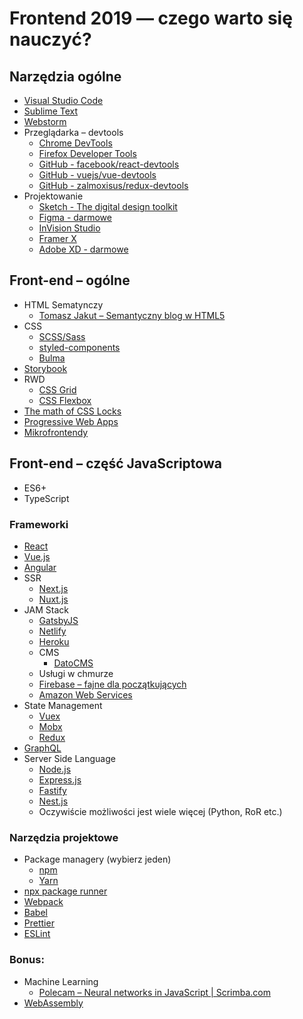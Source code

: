 # Frontend 2019 — czego warto się nauczyć?
## Narzędzia ogólne
* [Visual Studio Code](https://code.visualstudio.com/)
* [Sublime Text](https://www.sublimetext.com/)
* [Webstorm](https://www.jetbrains.com/webstorm/)
* Przeglądarka – devtools
	* [Chrome DevTools](https://developers.google.com/web/tools/chrome-devtools/)
	* [Firefox Developer Tools](https://developer.mozilla.org/son/docs/Tools)
	* [GitHub - facebook/react-devtools](https://github.com/facebook/react-devtools)
	* [GitHub - vuejs/vue-devtools](https://github.com/vuejs/vue-devtools)
	* [GitHub - zalmoxisus/redux-devtools](https://github.com/zalmoxisus/redux-devtools-extension)
* Projektowanie
	* [Sketch - The digital design toolkit](https://www.sketchapp.com/)
	* [Figma - darmowe](https://www.figma.com/) 
	* [InVision Studio](https://www.invisionapp.com/studio)
	* [Framer X](https://framer.com/)
	* [Adobe XD - darmowe](https://www.adobe.com/products/xd.html)

##  Front-end – ogólne
* HTML Sematynczy
	* [Tomasz Jakut – Semantyczny blog w HTML5](https://tutorials.comandeer.pl/html5-blog.html)
* CSS
	* [SCSS/Sass](https://sass-lang.com/)
	* [styled-components](https://www.styled-components.com/)
	* [Bulma](https://bulma.io/)
* [Storybook](https://github.com/storybooks/storybook)
* RWD
	* [CSS Grid](http://cssgridgarden.com/)
	* [CSS Flexbox](https://flexboxfroggy.com/)
* [The math of CSS Locks](https://fvsch.com/css-locks/)
* [Progressive Web Apps](https://developers.google.com/web/progressive-web-apps/)
* [Mikrofrontendy](https://martinfowler.com/articles/micro-frontends.html)

## Front-end – część JavaScriptowa
* ES6+
* TypeScript

### Frameworki
* [React](https://reactjs.org/)
* [Vue.js](https://vuejs.org/)
* [Angular](https://angular.io/)
* SSR
	* [Next.js](https://nextjs.org/)
	* [Nuxt.js](https://nuxtjs.org/)
* JAM Stack
	* [GatsbyJS](https://www.gatsbyjs.org/)
	* [Netlify](https://www.netlify.com/)
	* [Heroku](https://www.heroku.com/)
	* CMS
		* [DatoCMS](https://www.datocms.com/)
	* Usługi w chmurze
    * [Firebase – fajne dla początkujących](https://firebase.google.com/)
    * [Amazon Web Services](https://aws.amazon.com/)
* State Management
	* [Vuex](https://vuex.vuejs.org/)
	* [Mobx](https://github.com/mobxjs/mobx)
	* [Redux](https://redux.js.org/)
* [GraphQL](https://graphql.org/learn/)
* Server Side Language
	* [Node.js](https://nodejs.org/)
    * [Express.js](https://expressjs.com/)
    * [Fastify](https://www.fastify.io/)
    * [Nest.js](https://nestjs.com/)
	* Oczywiście możliwości jest wiele więcej (Python, RoR etc.)

### Narzędzia projektowe
* Package managery (wybierz jeden)
	* [npm](https://www.npmjs.com/)
	* [Yarn](https://yarnpkg.com/lang/en/)
* [npx package runner](https://www.npmjs.com/package/npx)
* [Webpack](https://webpack.js.org/)
* [Babel](https://babeljs.io/)
* [Prettier](https://prettier.io/)
* [ESLint](https://eslint.org/)

### Bonus:
* Machine Learning
	* [Polecam – Neural networks in JavaScript | Scrimba.com](https://scrimba.com/g/gneuralnetworks)
* [WebAssembly](https://webassembly.org/)
